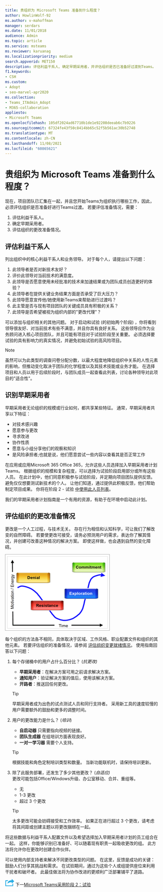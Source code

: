 ```yaml
---
title: 贵组织为 Microsoft Teams 准备到什么程度？
author: HowlinWolf-92
ms.author: v-mahoffman
manager: serdars
ms.date: 11/01/2018
audience: Admin
ms.topic: article
ms.service: msteams
ms.reviewer: karuanag
ms.localizationpriority: medium
search.appverid: MET150
description: 评估利益干系人、确定早期采用者，并评估组织是否已准备好过渡到Teams。
f1.keywords:
- CSH
ms.custom:
- Adopt
- seo-marvel-apr2020
ms.collection:
- Teams_ITAdmin_Adopt
- M365-collaboration
appliesto:
- Microsoft Teams
ms.openlocfilehash: 105df2024ad67710b1de1e92208deeab6c7b9226
ms.sourcegitcommit: 67324fe43f50c8414bb65c52f5b561ac30b52748
ms.translationtype: MT
ms.contentlocale: zh-CN
ms.lasthandoff: 11/08/2021
ms.locfileid: "60865621"
---
```

# <a name="how-ready-is-your-organization-for-microsoft-teams"></a>贵组织为 Microsoft Teams 准备到什么程度？

现在，项目团队已汇集在一起，并且您开始Teams为组织执行哪些工作，因此，必须评估组织是否准备好进行Teams过渡。 若要评估准备情况，需要：

1. 评估利益干系人。
2. 确定早期采用者。
3. 评估组织的更改准备情况。 

## <a name="assess-your-stakeholders"></a>评估利益干系人

列出组织中的核心利益干系人和业务领导。 对于每个人，请提出以下问题：
 
1. 此领导者是否对新技术友好？
2. 评价此领导对当前技术的满意度。
3. 此领导是否愿意使用未经批准的技术来加速结果或为团队成员创造更好的体验？
4. 此领导者在提供关键业务结果方面是否承受了巨大压力？ 
5. 此领导愿意宣传他/她使用新Teams来帮助进行过渡吗？
6. 此主管是否与现有项目团队的关键成员具有积极的关系？
7. 此领导是否希望被视为组织内部的"更改代理"？  

可以添加与组织相关的其他问题。 对于启动和试验 (的初始两个阶段) ，你将看到领导很友好、对当前技术有些不满意，并且你具有良好关系。 这些领导应作为业务顾问进入核心项目团队，并且可能有项目对于试验阶段至关重要。 必须选择要试验的具有影响力的真实情况，并避免初始试验的高风险项目。
   
> [!NOTE]
> 虽然可以为此类型的调查问卷分配分数，以最大程度地降低组织中关系的人性元素的影响，但推动变化取决于团队的化学程度以及其技术技能或业务才能。 在选择项目和人员以用于后续阶段时，与团队成员一起查看此列表，讨论各种领导对此项目的"适合性"。 

## <a name="identify-early-adopters"></a>识别早期采用者

早期采用者无论组织的规模或行业如何，都共享某些特征。 通常，早期采用者共享以下特征：

- 对技术感兴趣
- 愿意参与更改
- 寻求改进
- 协作性质
- 愿意与小组分享他们的观察和知识
- 是风险承担者;也就是说，他们愿意尝试一些内容以查看其是否正常工作

在应用或应用Microsoft 365 Office 365，允许这些人员选择加入早期采用者计划Teams。 根据组织的规模和复杂程度，可以选择为试验阶段启用部分或所有这些人员。 在此计划中，他们同意积极参与试验阶段，并定期向项目团队提供反馈。 避免仅仅想要测试新技术的个人。 让他们知道，通过提供此积极反馈，他们帮助制定项目成果。 你将在阶段 2 - 试验 [中使用此人员列表](teams-adoption-phase2-experiment.md)。

我们的早期采用者计划指南是一个有用的资源，有助于在环境中启动此计划。  
 
## <a name="assess-your-organizations-readiness-for-change"></a>评估组织的更改准备情况

更改是一个人工过程，与技术无关。 存在行为相信和认知科学，可让我们了解改变的自然障碍。 若要使更改可接受，请务必预测用户的需求，表达你了解其情况，并创建可改善这种情况的解决方案。 即使这样做，也会遇到自然的变化障碍。  

![Graph反映对更改的阻抗。](media/teams-adoption-resistance.png)

每个组织的方法各不相同，具体取决于区域、工作风格、职业配置文件和组织的其他元素。 若要评估组织的准备情况，请参阅 [评估组织变更就绪情况](upgrade-org-change-readiness.md)。 使用指南回答以下问题：

1. 每个存储桶中的用户占什么百分比？  (*抗更改)*
    - **早期采用者**：在解决方案可用之前请求解决方案。
    - **通知用户**：验证解决方案的值后，使用该解决方案。
    - **开路者**：推送回任何更改。
    
   > [!TIP]
   > 早期采用者成为出色的试点测试人员和同行支持者。 采用新工具的速度较慢的用户需要额外的鼓励和更多的调整时间。 

2. 用户的更改能力是什么？  (*培训*) 
    - **自启动器** 只需要指向视频的链接。
    - **团队生成器** 在组培训方面表现良好。
    - **一对一学习器** 需要个人支持。

    > [!TIP]
    > 根据技能和角色定制培训类型和数量。 当新功能联机时，请保持培训更新。

3. 除了此服务部署，还发生了多少其他更改？  (*自适应)* <br/>更改可能包括Office/Windows升级、办公室移动、合并、重组等。
    - 无
    - 1-3 更改
    - 超过 3 个更改
 
    > [!TIP] 
    > 太多更改可能会妨碍接受和工作效率。 如果正在进行超过 3 个更改，请考虑将其间距或创建主题以将更改捆绑在一起。  

将这些数据与利益干系人配置文件以及希望选择加入早期采用者计划的员工组合在一起。 这样，你能够识别已准备好、可以随着现有职责一起吸收更改的组。 此方法将允许你在更改时创建合作伙伴。

可以使用内部支持者来解决不同更改类型的问题。 在这里，反馈是成功的关键：鼓励人们分享其挑战和需求。 在试验期间，通过为这些个人或组提供座位来利用干扰者和破坏者。 此最佳做法将为协作改进的更顺利广泛部署铺平了道路。  

![表示下一步骤的图标。](media/teams-adoption-next-icon.png) 下一[Microsoft Teams采用阶段 2：试验](teams-adoption-phase2-experiment.md) 
